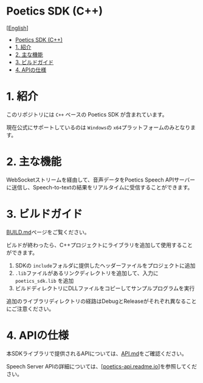 # Poetics SDK (C++)

[[English](./README.md)]

- [Poetics SDK (C++)](#poetics-sdk-c)
- [1. 紹介](#1-紹介)
- [2. 主な機能](#2-主な機能)
- [3. ビルドガイド](#3-ビルドガイド)
- [4. APIの仕様](#4-apiの仕様)

# 1. 紹介

このリポジトリには `C++` ベースの Poetics SDK が含まれています。

現在公式にサポートしているのは `Windows`の `x64`プラットフォームのみとなります。

# 2. 主な機能

WebSocketストリームを経由して、音声データをPoetics Speech APIサーバーに送信し、Speech-to-textの結果をリアルタイムに受信することができます。

# 3. ビルドガイド

[BUILD.md](docs/ja-JP/BUILD.md)ページをご覧ください。

ビルドが終わったら、C++プロジェクトにライブラリを追加して使用することができます。

1. SDKの `include`フォルダに提供したヘッダーファイルをプロジェクトに追加
2. `.lib`ファイルがあるリンクディレクトリを追加して、入力に `poetics_sdk.lib` を追加
3. ビルドディレクトリにDLLファイルをコピーしてサンプルプログラムを実行

追加のライブラリディレクトリの経路はDebugとReleaseがそれぞれ異なることにご注意ください。

# 4. APIの仕様

本SDKライブラリで提供されるAPIについては、[API.md](docs/ja-JP/API.md)をご確認ください。

Speech Server APIの詳細については、[[poetics-api.readme.io](https://poetics-api.readme.io/docs/streaming-asr)]を参照してください。

